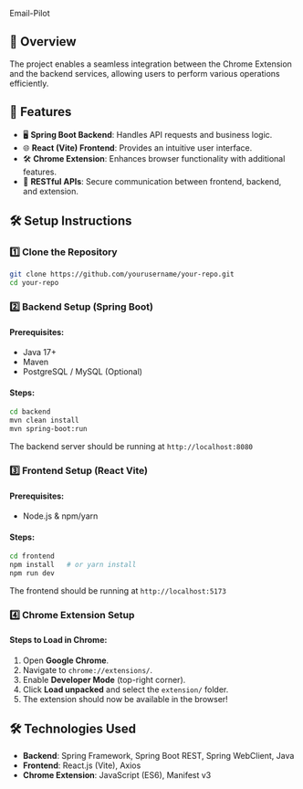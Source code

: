 Email-Pilot

## 📝 Overview
The project enables a seamless integration between the Chrome Extension and the backend services, allowing users to perform various operations efficiently.


## 🚀 Features
- 🖥 **Spring Boot Backend**: Handles API requests and business logic.
- 🌐 **React (Vite) Frontend**: Provides an intuitive user interface.
- 🛠 **Chrome Extension**: Enhances browser functionality with additional features.
- 🔄 **RESTful APIs**: Secure communication between frontend, backend, and extension.

## 🛠 Setup Instructions

### **1️⃣ Clone the Repository**
```sh
git clone https://github.com/yourusername/your-repo.git
cd your-repo
```

### **2️⃣ Backend Setup (Spring Boot)**
#### **Prerequisites:**
- Java 17+
- Maven
- PostgreSQL / MySQL (Optional)

#### **Steps:**
```sh
cd backend
mvn clean install
mvn spring-boot:run
```

The backend server should be running at `http://localhost:8080`

### **3️⃣ Frontend Setup (React Vite)**
#### **Prerequisites:**
- Node.js & npm/yarn

#### **Steps:**
```sh
cd frontend
npm install   # or yarn install
npm run dev
```

The frontend should be running at `http://localhost:5173`

### **4️⃣ Chrome Extension Setup**
#### **Steps to Load in Chrome:**
1. Open **Google Chrome**.
2. Navigate to `chrome://extensions/`.
3. Enable **Developer Mode** (top-right corner).
4. Click **Load unpacked** and select the `extension/` folder.
5. The extension should now be available in the browser!


## 🛠 Technologies Used
- **Backend**: Spring Framework, Spring Boot REST, Spring WebClient, Java
- **Frontend**: React.js (Vite), Axios
- **Chrome Extension**: JavaScript (ES6), Manifest v3



